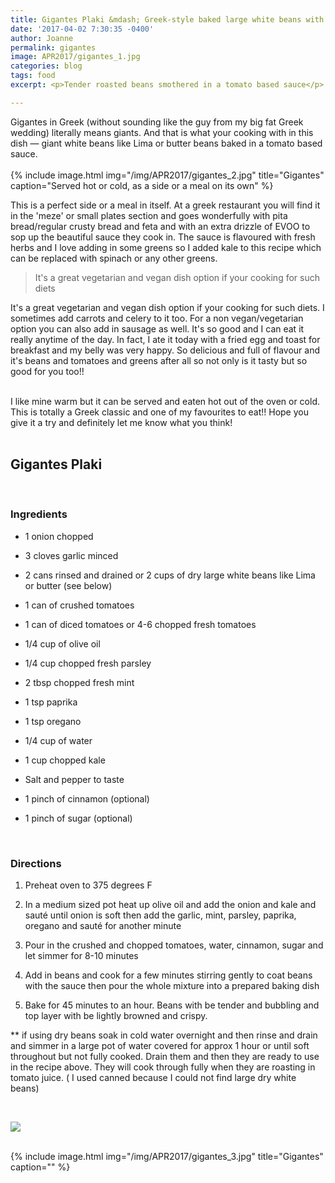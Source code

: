 ```yaml
---
title: Gigantes Plaki &mdash; Greek-style baked large white beans with greens
date: '2017-04-02 7:30:35 -0400'
author: Joanne
permalink: gigantes
image: APR2017/gigantes_1.jpg
categories: blog
tags: food
excerpt: <p>Tender roasted beans smothered in a tomato based sauce</p>

---
```


Gigantes in Greek (without sounding like the guy from my big fat Greek wedding) literally means giants. And that is what your cooking with in this dish &mdash; giant white beans like Lima or butter beans baked in a tomato based sauce.
<br>
<br>
{% include image.html
            img="/img/APR2017/gigantes_2.jpg"
            title="Gigantes"
            caption="Served hot or cold, as a side or a meal on its own" %}

This is a perfect side or a meal in itself. At a greek restaurant you will find it in the 'meze' or small plates section and goes wonderfully with pita bread/regular crusty bread and feta and with an extra drizzle of EVOO to sop up the beautiful sauce they cook in. The sauce is flavoured with fresh herbs and I love adding in some greens so I added kale to this recipe which can be replaced with spinach or any other greens.

> It's a great vegetarian and vegan dish option if your cooking for such diets

It's a great vegetarian and vegan dish option if your cooking for such diets. I sometimes add carrots and celery to it too. For a non vegan/vegetarian option you can also add in sausage as well.  It's so good and I can eat it really anytime of the day. In fact, I ate it today with a fried egg and toast for breakfast and my belly was very happy. So delicious and full of flavour and it's beans and tomatoes and greens after all  so not only is it tasty but so good for you too!!
<br>
<br>

I like mine warm but it can be served and eaten hot out of the oven or cold. This is totally a Greek classic and one of my favourites to eat!! Hope you give it a try and definitely let me know what you think!
<br>
<br>
## Gigantes Plaki
<br>

### Ingredients

* 1 onion chopped

* 3 cloves garlic minced

* 2 cans rinsed and drained  or 2 cups of dry large white beans like Lima or butter (see below)

* 1 can of crushed tomatoes

* 1 can of diced tomatoes or 4-6 chopped fresh tomatoes

* 1/4 cup of olive oil

* 1/4 cup chopped fresh parsley

* 2 tbsp chopped fresh mint

* 1 tsp  paprika

* 1 tsp oregano

* 1/4 cup of water

* 1 cup chopped kale

* Salt and pepper to taste

* 1 pinch of cinnamon (optional)

* 1 pinch of sugar (optional)
<br>

### Directions

1. Preheat oven to 375 degrees F

1. In a medium sized pot heat up olive oil and add the onion and kale and sauté until onion is soft then add the garlic, mint, parsley, paprika, oregano and sauté for another minute

1. Pour in the crushed and chopped tomatoes, water, cinnamon, sugar and let simmer for 8-10 minutes

1. Add in beans and cook for a few minutes stirring gently to coat beans with the sauce then pour the whole mixture into a prepared baking dish

1. Bake for 45 minutes to an hour. Beans with be tender and bubbling  and top layer with be lightly browned and crispy.

** if using dry beans soak in cold water overnight and then rinse and drain and simmer in a large pot of water covered for approx 1 hour or until soft throughout but not fully cooked. Drain them and then they are ready to use in the recipe above. They will cook through fully when they are roasting in tomato juice. ( I used canned because I could not find large dry white beans)


<br>
<p class="apple__news__logo"><a href="https://apple.news/TKVtoVhGUQSuiufA4bqI-gg"><img src="{{ basesite.url }}/img/apple_news.svg" /></a></p>


<br>
{% include image.html
            img="/img/APR2017/gigantes_3.jpg"
            title="Gigantes"
            caption="" %}
